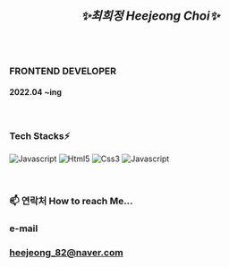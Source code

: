 <div align="center">

## ___✨최희정 Heejeong Choi✨___
  
</div>
<br/>
<br/>

### **FRONTEND DEVELOPER**

#### 2022.04 ~ing

<br/>

### **Tech Stacks⚡**

<img
src="https://img.shields.io/badge/JavaScript-F7DF1E?style=flat-square&logo=JavaScript&logoColor=black"
alt="Javascript"
/>
<img
src="https://img.shields.io/badge/HTML5-E34F26?style=flat-square&logo=HTML5&logoColor=black"
alt="Html5"
        />
<img
src="https://img.shields.io/badge/CSS3-1572B6?style=flat-square&logo=CSS3&logoColor=black"
alt="Css3"
        />
<img
src="https://img.shields.io/badge/React-61DAFB?style=flat-square&logo=React&logoColor=black"
alt="Javascript"
/>

<br/>

### **📫 연락처 How to reach Me...**

### **e-mail**

### heejeong_82@naver.com

